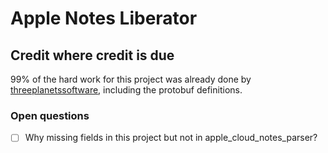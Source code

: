 # Apple Notes Liberator

## Credit where credit is due

99% of the hard work for this project was already done by [threeplanetssoftware](https://github.com/threeplanetssoftware/apple_cloud_notes_parser), including the protobuf definitions.

### Open questions

- [ ] Why missing fields in this project but not in apple_cloud_notes_parser?
